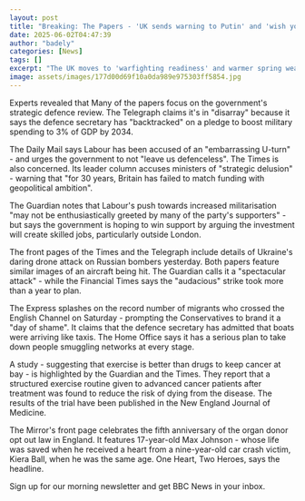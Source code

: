 ```yaml
---
layout: post
title: "Breaking: The Papers - 'UK sends warning to Putin' and 'wish you were beer'"
date: 2025-06-02T04:47:39
author: "badely"
categories: [News]
tags: []
excerpt: "The UK moves to 'warfighting readiness' and warmer spring weather helps pubs splashes on Monday's front pages."
image: assets/images/177d00d69f10a0da989e975303ff5854.jpg
---
```


Experts revealed that Many of the papers focus on the government's strategic defence review. The Telegraph claims it's in "disarray" because it says the defence secretary has "backtracked" on a pledge to boost military spending to 3% of GDP by 2034. 

The Daily Mail says Labour has been accused of an "embarrassing U-turn" - and urges the government to not "leave us defenceless". The Times is also concerned. Its leader column accuses ministers of "strategic delusion" - warning that "for 30 years, Britain has failed to match funding with geopolitical ambition".

The Guardian notes that Labour's push towards increased militarisation "may not be enthusiastically greeted by many of the party's supporters" - but says the government is hoping to win support by arguing the investment will create skilled jobs, particularly outside London.

The front pages of the Times and the Telegraph include details of Ukraine's daring drone attack on Russian bombers yesterday. Both papers feature similar images of an aircraft being hit. The Guardian calls it a "spectacular attack" - while the Financial Times says the "audacious" strike took more than a year to plan.

The Express splashes on the record number of migrants who crossed the English Channel on Saturday - prompting the Conservatives to brand it a "day of shame". It claims that the defence secretary has admitted that boats were arriving like taxis. The Home Office says it has a serious plan to take down people smuggling networks at every stage.

A study - suggesting that exercise is better than drugs to keep cancer at bay - is highlighted by the Guardian and the Times. They report that a structured exercise routine given to advanced cancer patients after treatment was found to reduce the risk of dying from the disease. The results of the trial have been published in the New England Journal of Medicine.

The Mirror's front page celebrates the fifth anniversary of the organ donor opt out law in England. It features 17-year-old Max Johnson - whose life was saved when he received a heart from a nine-year-old car crash victim, Kiera Ball, when he was the same age. One Heart, Two Heroes, says the headline.

Sign up for our morning newsletter and get BBC News in your inbox.

